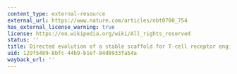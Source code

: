 ```yaml
---
content_type: external-resource
external_url: https://www.nature.com/articles/nbt0700_754
has_external_license_warning: true
license: https://en.wikipedia.org/wiki/All_rights_reserved
status: ''
title: Directed evolution of a stable scaffold for T-cell receptor engineering
uid: 129f5489-8bfc-44b9-b1ef-84d8933fa54a
wayback_url: ''
---
```

